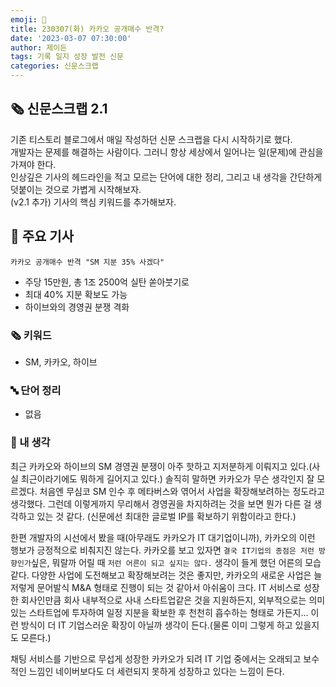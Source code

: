 ```yaml
---
emoji: 📰
title: 230307(화) 카카오 공개매수 반격?
date: '2023-03-07 07:30:00'
author: 제이든
tags: 기록 일지 성장 발전 신문
categories: 신문스크랩
---
```


## 🗞️ 신문스크랩 2.1

기존 티스토리 블로그에서 매일 작성하던 신문 스크랩을 다시 시작하기로 했다.<br/>
개발자는 문제를 해결하는 사람이다. 그러니 항상 세상에서 일어나는 일(문제)에 관심을 가져야 한다.<br/>
인상깊은 기사의 헤드라인을 적고 모르는 단어에 대한 정리, 그리고 내 생각을 간단하게 덧붙이는 것으로 가볍게 시작해보자.<br/>
(v2.1 추가) 기사의 핵심 키워드를 추가해보자.

## 🌻 주요 기사

`카카오 공개매수 반격 "SM 지분 35% 사겠다"`

- 주당 15만원, 총 1조 2500억 실탄 쏟아붓기로
- 최대 40% 지분 확보도 가능
- 하이브와의 경영권 분쟁 격화

### 🗞 키워드

- SM, 카카오, 하이브

### 🔤 단어 정리

- 없음

### 🤔 내 생각

최근 카카오와 하이브의 SM 경영권 분쟁이 아주 핫하고 지저분하게 이뤄지고 있다.(사실 최근이라기에도 뭐하게 길어지고 있다.) 솔직히 말하면 카카오가 무슨 생각인지 잘 모르겠다.
처음엔 무심코 SM 인수 후 메타버스와 엮어서 사업을 확장해보려하는 정도라고 생각했다. 그런데 이렇게까지 무리해서 경영권을 차지하려는 것을 보면 뭔가 다른 걸 생각하고 있는 것 같다.
(신문에선 최대한 글로벌 IP를 확보하기 위함이라고 한다.)

한편 개발자의 시선에서 봤을 때(아무래도 카카오가 IT 대기업이니까), 카카오의 이런 행보가 긍정적으로 비춰지진 않는다. 카카오를 보고 있자면 `결국 IT기업의 종점은 저런 방향인가`싶은, 
뭐랄까 어릴 때 `저런 어른이 되고 싶지는 않다.` 생각이 들게 했던 어른의 모습같다. 다양한 사업에 도전해보고 확장해보려는 것은 좋지만, 카카오의 새로운 사업은 늘 저렇게 문어발식 M&A 형태로
진행이 되는 것 같아서 아쉬움이 크다. IT 서비스로 성장한 회사인만큼 회사 내부적으로 사내 스타트업같은 것을 지원하든지, 외부적으로는 의미있는 스타트업에 투자하여 일정 지분을 확보한 후 천천히
흡수하는 형태로 가든지... 이런 방식이 더 IT 기업스러운 확장이 아닐까 생각이 든다.(물론 이미 그렇게 하고 있을지도 모른다.)

채팅 서비스를 기반으로 무섭게 성장한 카카오가 되려 IT 기업 중에서는 오래되고 보수적인 느낌인 네이버보다도 더 세련되지 못하게 성장하고 있다는 느낌이 든다.


```toc

```
